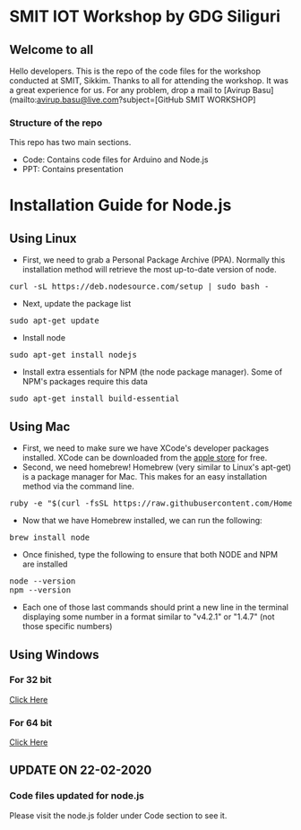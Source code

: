 # SMIT IOT Workshop by GDG Siliguri

## Welcome to all

Hello developers. This is the repo of the code files for the workshop conducted at SMIT, Sikkim. Thanks to all for attending the workshop. It was a great experience for us. 
For any problem, drop a mail to [Avirup Basu](mailto:avirup.basu@live.com?subject=[GitHub SMIT WORKSHOP]

### Structure of the repo

This repo has two main sections. 
* Code: Contains code files for Arduino and Node.js
* PPT: Contains presentation 


# Installation Guide for Node.js

## Using Linux
* First, we need to grab a Personal Package Archive (PPA). Normally this installation method will retrieve the most up-to-date version of node.
<pre>curl -sL https://deb.nodesource.com/setup | sudo bash - </pre>
* Next, update the package list
<pre>sudo apt-get update</pre>
* Install node
<pre>sudo apt-get install nodejs</pre>
* Install extra essentials for NPM (the node package manager).  Some of NPM's packages require this data
<pre>sudo apt-get install build-essential</pre>

## Using Mac
* First, we need to make sure we have XCode's developer packages installed.  XCode can be downloaded from the [apple store](https://itunes.apple.com/us/app/xcode/id497799835?mt=12) for free.
* Second, we need homebrew! Homebrew (very similar to Linux's apt-get) is a package manager for Mac.  This makes for an easy installation method via the command line.  
<pre>ruby -e "$(curl -fsSL https://raw.githubusercontent.com/Homebrew/install/master/install)"</pre>
* Now that we have Homebrew installed, we can run the following:
<pre>brew install node</pre>
* Once finished, type the following to ensure that both NODE and NPM are installed
<pre>
node --version
npm --version
</pre>
* Each one of those last commands should print a new line in the terminal displaying some number in a format similar to "v4.2.1" or "1.4.7" (not those specific numbers)

## Using Windows
### For 32 bit
  [Click Here](https://nodejs.org/dist/v12.14.1/node-v12.14.1-x86.msi)
### For 64 bit
  [Click Here](https://nodejs.org/dist/v12.14.1/node-v12.14.1-x64.msi)


## UPDATE ON 22-02-2020

### Code files updated for node.js
Please visit the node.js folder under Code section to see it.  

  
